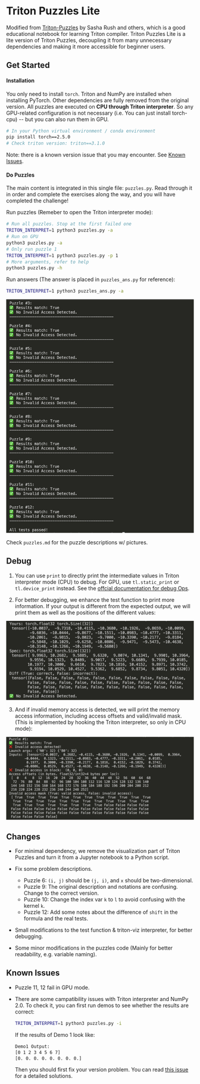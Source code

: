 # Triton Puzzles Lite

Modified from [Triton-Puzzles](https://github.com/srush/Triton-Puzzles/) by Sasha Rush and others, which is a good educational notebook for learning Triton compiler. Triton Puzzles Lite is a lite version of Triton Puzzles, decoupling it from many unnecessary dependencies and making it more accessible for beginner users.

## Get Started


#### Installation

You only need to install `torch`. Triton and NumPy are installed when installing PyTorch. Other dependencies are fully removed from the original version. All puzzles are executed on **CPU through Triton interpreter**. So any GPU-related configuration is not necessary (i.e. You can just install torch-cpu) -- but you can also run them in GPU.

```bash
# In your Python virtual environment / conda environment
pip install torch==2.5.0
# Check triton version: triton==3.1.0
```

Note: there is a known version issue that you may encounter. See [Known Issues](#known-issues).

#### Do Puzzles

The main content is integrated in this single file: `puzzles.py`. Read through it in order and complete the exercises along the way, and you will have completed the challenge!

Run puzzles (Remeber to open the Triton interpreter mode):
```bash
# Run all puzzles. Stop at the first failed one
TRITON_INTERPRET=1 python3 puzzles.py -a
# Run on GPU
python3 puzzles.py -a
# Only run puzzle 1
TRITON_INTERPRET=1 python3 puzzles.py -p 1
# More arguments, refer to help
python3 puzzles.py -h
```

Run answers (The answer is placed in `puzzles_ans.py` for reference):
```bash
TRITON_INTERPRET=1 python3 puzzles_ans.py -a
```

![](imgs/all_tests_passed.png)

Check `puzzles.md` for the puzzle descriptions w/ pictures.

## Debug

1. You can use `print` to directly print the intermediate values in Triton interpreter mode (CPU) to debug. For GPU, use `tl.static_print` or `tl.device_print` instead. See the [offcial documentation for debug Ops](https://triton-lang.org/main/python-api/triton.language.html#debug-ops).

2. For better debugging, we enhance the test function to print more information. If your output is different from the expected output, we will print them as well as the positions of the different values:

![](imgs/diff_output.png)

3. And if invalid memory access is detected, we will print the memory access information, including access offsets and valid/invalid mask. (This is implemented by hooking the Triton interpreter, so only in CPU mode):

![](imgs/invalid_mem_access.png)

## Changes

- For minimal dependency, we remove the visualization part of Triton Puzzles and turn it from a Jupyter notebook to a Python script.

- Fix some problem descriptions. 
    - Puzzle 6: `(i, j)` should be `(j, i)`, and `x` should be two-dimensional.
    - Puzzle 9: The original description and notations are confusing. Change to the correct version.
    - Puzzle 10: Change the index var `k` to `l` to avoid confusing with the kernel `k`.
    - Puzzle 12: Add some notes about the difference of `shift` in the formula and the real tests.

- Small modifications to the test function & triton-viz interpreter, for better debugging.

- Some minor modifications in the puzzles code (Mainly for better readability, e.g. variable naming).

## Known Issues
<a id="known_issues"></a>

- Puzzle 11, 12 fail in GPU mode.

- There are some campatibility issues with Triton interpreter and NumPy 2.0. To check it, you can first run demos to see whether the results are correct:
    ```bash
    TRITON_INTERPRET=1 python3 puzzles.py -i
    ```
    If the results of Demo 1 look like:
    ```
    Demo1 Output: 
    [0 1 2 3 4 5 6 7]
    [0. 0. 0. 0. 0. 0. 0. 0.]
    ```
    Then you should first fix your version problem. You can read [this issue](https://github.com/SiriusNEO/Triton-Puzzles-Lite/issues/1) for a detailed solutions.
